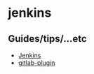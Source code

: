 # jenkins

## Guides/tips/...etc

* [Jenkins](https://www.jenkins.io/)
* [gitlab-plugin](https://plugins.jenkins.io/gitlab-plugin/)